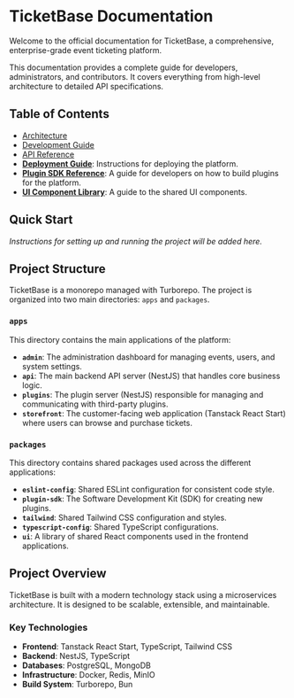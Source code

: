 # TicketBase Documentation

Welcome to the official documentation for TicketBase, a comprehensive, enterprise-grade event ticketing platform.

This documentation provides a complete guide for developers, administrators, and contributors. It covers everything from high-level architecture to detailed API specifications.

## Table of Contents

- [Architecture](./ARCHITECTURE.md)
- [Development Guide](./DEVELOPMENT.md)
- [API Reference](./API.md)
-   **[Deployment Guide](./DEPLOYMENT.md)**: Instructions for deploying the platform.
-   **[Plugin SDK Reference](./PLUGIN-SDK.md)**: A guide for developers on how to build plugins for the platform.
-   **[UI Component Library](./UI.md)**: A guide to the shared UI components.

## Quick Start

*Instructions for setting up and running the project will be added here.*

## Project Structure

TicketBase is a monorepo managed with Turborepo. The project is organized into two main directories: `apps` and `packages`.

### `apps`

This directory contains the main applications of the platform:

- **`admin`**: The administration dashboard for managing events, users, and system settings.
- **`api`**: The main backend API server (NestJS) that handles core business logic.
- **`plugins`**: The plugin server (NestJS) responsible for managing and communicating with third-party plugins.
- **`storefront`**: The customer-facing web application (Tanstack React Start) where users can browse and purchase tickets.

### `packages`

This directory contains shared packages used across the different applications:

- **`eslint-config`**: Shared ESLint configuration for consistent code style.
- **`plugin-sdk`**: The Software Development Kit (SDK) for creating new plugins.
- **`tailwind`**: Shared Tailwind CSS configuration and styles.
- **`typescript-config`**: Shared TypeScript configurations.
- **`ui`**: A library of shared React components used in the frontend applications.

## Project Overview

TicketBase is built with a modern technology stack using a microservices architecture. It is designed to be scalable, extensible, and maintainable.

### Key Technologies

- **Frontend**: Tanstack React Start, TypeScript, Tailwind CSS
- **Backend**: NestJS, TypeScript
- **Databases**: PostgreSQL, MongoDB
- **Infrastructure**: Docker, Redis, MinIO
- **Build System**: Turborepo, Bun
